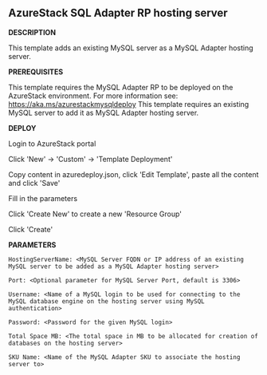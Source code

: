 ## AzureStack SQL Adapter RP hosting server ##

<b>DESCRIPTION</b>

This template adds an existing MySQL server as a MySQL Adapter hosting server.

<b>PREREQUISITES</b>

This template requires the MySQL Adapter RP to be deployed on the AzureStack environment. For more information see: https://aka.ms/azurestackmysqldeploy
This template requires an existing MySQL server to add it as MySQL Adapter hosting server.

<b>DEPLOY</b>

Login to AzureStack portal

Click 'New' -> 'Custom' -> 'Template Deployment'

Copy content in azuredeploy.json, click 'Edit Template', paste all the content and click 'Save'

Fill in the parameters

Click 'Create New' to create a new 'Resource Group'

Click 'Create'

<b>PARAMETERS</b>
```Poweshell
HostingServerName: <MySQL Server FQDN or IP address of an existing MySQL server to be added as a MySQL Adapter hosting server>

Port: <Optional parameter for MySQL Server Port, default is 3306>

Username: <Name of a MySQL login to be used for connecting to the MySQL database engine on the hosting server using MySQL authentication>

Password: <Password for the given MySQL login>

Total Space MB: <The total space in MB to be allocated for creation of databases on the hosting server>

SKU Name: <Name of the MySQL Adapter SKU to associate the hosting server to>